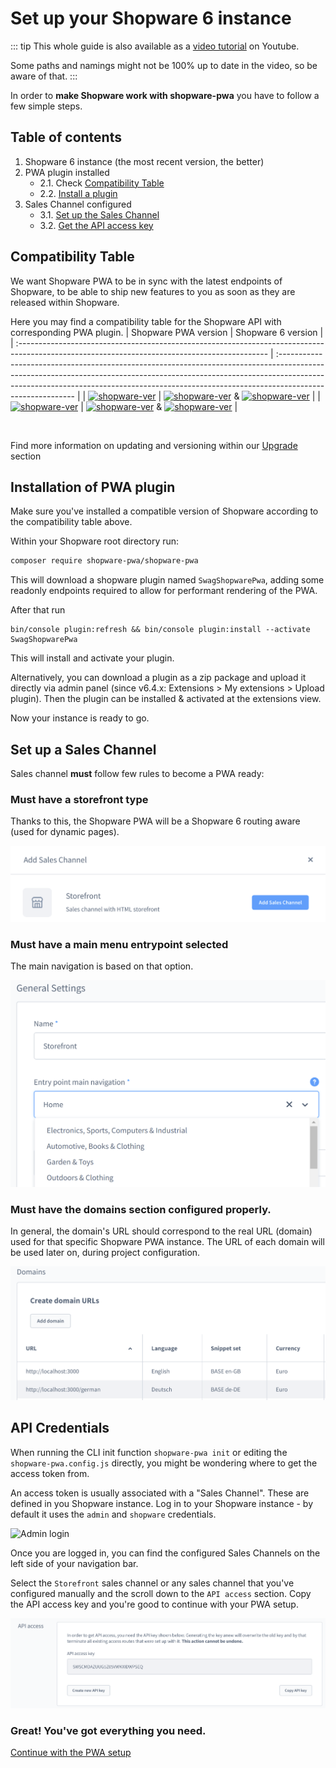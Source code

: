 # Set up your Shopware 6 instance

::: tip
This whole guide is also available as a [video tutorial](https://www.youtube.com/watch?v=--jUufVubyE) on Youtube.

Some paths and namings might not be 100% up to date in the video, so be aware of that.
:::

In order to **make Shopware work with shopware-pwa** you have to follow a few simple steps.

## Table of contents
1. Shopware 6 instance (the most recent version, the better)
2. PWA plugin installed
    - 2.1. Check [Compatibility Table](#compatibility-table)
    - 2.2. [Install a plugin](#installation-of-pwa-plugin)
3. Sales Channel configured
    - 3.1. [Set up the Sales Channel](#set-up-a-sales-channel)
    - 3.2. [Get the API access key](#api-credentials)

## Compatibility Table

We want Shopware PWA to be in sync with the latest endpoints of Shopware, to be able to ship new features to you as soon as they are released within Shopware.

Here you may find a compatibility table for the Shopware API with corresponding PWA plugin.
| Shopware PWA version                                                                                                                          | Shopware 6 version                                                                                                                                                                                                                                                     |
| :-------------------------------------------------------------------------------------------------------------------------------------------- | :--------------------------------------------------------------------------------------------------------------------------------------------------------------------------------------------------------------------------------------------------------------------- |
| [![shopware-ver](https://img.shields.io/badge/shopware–pwa-1.0.x-green)](https://github.com/vuestorefront/shopware-pwa/releases/tag/v1.0.1) | [![shopware-ver](https://img.shields.io/badge/Shopware-6.4.x-green)](https://github.com/shopware/platform/releases/tag/v6.4) & [![shopware-ver](https://img.shields.io/badge/PWA%20plugin-0.3.x-green)](https://github.com/elkmod/SwagShopwarePwa/releases/tag/v0.3.0) |
| [![shopware-ver](https://img.shields.io/badge/shopware–pwa-0.8.2-green)](https://github.com/vuestorefront/shopware-pwa/releases/tag/v0.8.2)   | [![shopware-ver](https://img.shields.io/badge/Shopware-6.3.x-green)](https://github.com/shopware/platform/releases/tag/v6.4) & [![shopware-ver](https://img.shields.io/badge/PWA%20plugin-0.2.1-green)](https://github.com/elkmod/SwagShopwarePwa/releases/tag/v0.2.1) |

&nbsp;

Find more information on updating and versioning within our [Upgrade](/landing/operations/migrations) section

## Installation of PWA plugin

Make sure you've installed a compatible version of Shopware according to the compatibility table above.

Within your Shopware root directory run:

```bash
composer require shopware-pwa/shopware-pwa
```

This will download a shopware plugin named `SwagShopwarePwa`, adding some readonly endpoints required to allow for performant rendering of the PWA.

After that run

```
bin/console plugin:refresh && bin/console plugin:install --activate SwagShopwarePwa
```

This will install and activate your plugin.

Alternatively, you can download a plugin as a zip package and upload it directly via admin panel (since v6.4.x: Extensions > My extensions > Upload plugin). Then the plugin can be installed & activated at the extensions view.

Now your instance is ready to go.

## Set up a Sales Channel

Sales channel **must** follow few rules to become a PWA ready:

### Must have a **storefront** type

Thanks to this, the Shopware PWA will be a Shopware 6 routing aware (used for dynamic pages).

![storefront sales channel](../assets/storefront-sales-channel.png)

### Must have a main menu entrypoint selected

The main navigation is based on that option.

![entrypoint](../assets/entry-point-selected.png)

### Must have the **domains** section configured properly.

In general, the domain's URL should correspond to the real URL (domain) used for that specific Shopware PWA instance.
The URL of each domain will be used later on, during project configuration. 

![domains config](../assets/domains-settings.png)

## API Credentials

When running the CLI init function `shopware-pwa init` or editing the `shopware-pwa.config.js` directly, you might be wondering where to get the access token from.

An access token is usually associated with a "Sales Channel". These are defined in you Shopware instance. Log in to your Shopware instance - by default it uses the `admin` and `shopware` credentials.

![Admin login](./../assets/admin_panel.png)

Once you are logged in, you can find the configured Sales Channels on the left side of your navigation bar.

Select the `Storefront` sales channel or any sales channel that you've configured manually and the scroll down to the `API access` section. Copy the API access key and you're good to continue with your PWA setup.

![API access](../../assets/api-access.png)


### Great! You've got everything you need.

[Continue with the PWA setup](/landing/getting-started/create-project)
